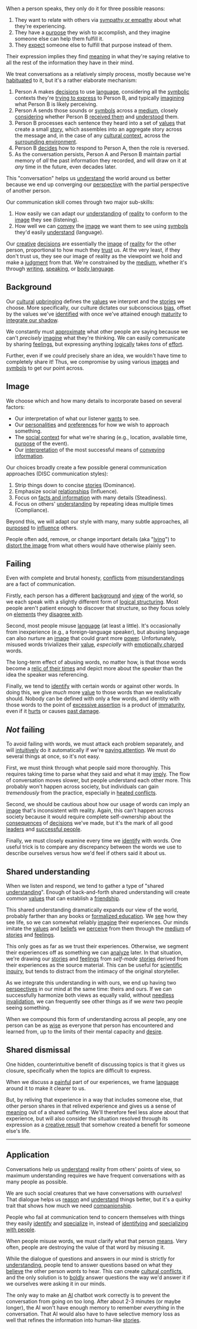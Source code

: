 
When a person speaks, they only do it for three possible reasons:

1. They want to relate with others via [sympathy or empathy](mind-feelings.md) about what they're experiencing.
2. They have a [purpose](purpose.md) they wish to accomplish, and they imagine someone else can help them fulfill it.
3. They [expect](imagination.md) someone else to fulfill that purpose instead of them.

Their expression implies they find [meaning](meaning.md) in what they're saying relative to all the rest of the information they have in their mind.

We treat conversations as a relatively simply process, mostly because we're [habituated](habits.md) to it, but it's a rather elaborate mechanism:

1. Person A makes [decisions](decisions.md) to use [language](language.md), considering all the [symbolic](symbols.md) contexts they're [trying to express](purpose.md) to Person B, and typically [imagining](imagination.md) what Person B is likely perceiving.
2. Person A sends those sounds or [symbols](symbols.md) across a [medium](creations.md), closely [considering](logic.md) whether Person B [received them](image.md) and [understood](understanding.md) them.
3. Person B processes each sentence they heard into a set of [values](values.md) that create a small [story](stories.md), which assembles into an aggregate story across the message and, in the case of any [cultural context](culture.md), across the [surrounding environment](reality.md).
4. Person B [decides](decisions.md) how to respond to Person A, then the role is reversed.
5. As the conversation persists, Person A and Person B maintain partial memory of *all* the past information they recorded, and will draw on it at *any* time in the future, even decades later.

This "conversation" helps us [understand](understanding.md) the world around us better because we end up converging our [perspective](image.md) with the partial perspective of another person.

Our communication skill comes through two major sub-skills:

1. How easily we can adapt our [understanding](understanding.md) of [reality](reality.md) to conform to the [image](image.md) they see (listening).
2. How well we can [convey](mind-creativity-results.md) the [image](image.md) we want them to see using [symbols](symbols.md) they'd easily [understand](understanding.md) (language).

Our [creative](mind-creativity.md) [decisions](decisions.md) are essentially the [image](image.md) of [reality](reality.md) for the other person, proportional to how much they [trust](trust.md) us. At the very least, if they don't trust us, they see our image of reality as the viewpoint we hold and make a [judgment](image.md) from that. We're constrained by the [medium](creations.md), whether it's through [writing](language-writing.md), [speaking](language-speaking.md), or [body language](people-3_boundaries.md).

## Background

Our [cultural](culture.md) [upbringing](people-family.md) defines the [values](values.md) we interpret and the [stories](stories.md) we choose. More specifically, our culture dictates our subconscious [bias](mind-bias.md), offset by the values we've [identified](identity.md) with once we've attained enough [maturity](maturity.md) to [integrate our shadow](personality.md).

We constantly must [approximate](logic.md) what other people are saying because we can't *precisely* [imagine](imagination.md) what they're thinking. We can easily communicate by sharing [feelings](mind-feelings.md), but expressing anything [logically](logic.md) takes *tons* of [effort](mind-creativity-results.md).

Further, even if we *could* precisely share an idea, we wouldn't have time to completely share it! Thus, we compromise by using various [images](image.md) and [symbols](symbols.md) to get our point across.

## Image

We choose which and how many details to incorporate based on several factors:

- Our interpretation of what our listener [wants](purpose.md) to see.
- Our [personalities](personality.md) and [preferences](decisions.md) for how we wish to approach something.
- The [social context](morality-taboo.md) for what we're sharing (e.g., location, available time, [purpose](purpose.md) of the event).
- Our [interpretation](imagination.md) of the most successful means of [conveying information](pedagogy.md).

Our choices broadly create a few possible general communication approaches (DISC communication styles):

1. Strip things down to concise [stories](stories.md) (Dominance).
2. Emphasize social [relationships](people-friends.md) (Influence).
3. Focus on [facts and information](reality.md) with many details (Steadiness).
4. Focus on others' [understanding](understanding.md) by repeating ideas multiple times (Compliance).

Beyond this, we will adapt our style with many, many subtle approaches, all [purposed](purpose.md) to [influence](influence.md) others.

People often add, remove, or change important details (aka "[lying](people-lying.md)") to [distort the image](image-distortion.md) from what others would have otherwise plainly seen.

## Failing

Even with complete and brutal honesty, [conflicts](people-conflicts.md) from [misunderstandings](understanding.md) are a fact of communication.

Firstly, each person has a different [background](people-family.md) and [view](image.md) of the world, so we each speak with a slightly different form of [logical structuring](logic.md). Most people aren't patient enough to discover that structure, so they focus solely on [elements](image.md) they [disagree with](people-conflicts.md).

Second, most people misuse [language](language.md) (at least a little). It's occasionally from inexperience (e.g., a foreign-language speaker), but abusing language can also nurture an [image](image.md) that could grant more [power](power.md). Unfortunately, misused words trivializes their [value](values-quality.md), *especially* with [emotionally charged](mind-feelings.md) words.

The long-term effect of abusing words, no matter how, is that those words become a [relic of their times](trends.md) and depict more about the *speaker* than the idea the speaker was referencing.

Finally, we tend to [identify](identity.md) with certain words or against other words. In doing this, we give *much* more [value](purpose.md) to those words than we realistically should. Nobody can be defined with only a few words, and identity with those words to the point of [excessive assertion](people-conflicts.md) is a product of [immaturity](maturity.md), even if it [hurts](mind-feelings-sadness.md) or causes [past damage](hardship-ptsd.md).

## *Not* failing

To avoid failing with words, we must attack each problem separately, and will [intuitively](mind-feelings.md) do it automatically if we're [paying attention](awareness.md). We must do several things at once, so it's not easy.

First, we must think through what people said more thoroughly. This requires taking time to parse what they said and what it may [imply](mind-feelings.md). The flow of conversation moves slower, but people understand each other more. This probably won't happen across society, but individuals can gain *tremendously* from the practice, especially in [heated conflicts](people-5_conflicts.md).

Second, we should be cautious about how our usage of words can imply an [image](image.md) that's inconsistent with reality. Again, this can't happen across society because it would require complete self-ownership about the [consequences](mind-creativity-results.md) of [decisions](decisions.md) we've made, but it's the mark of all good [leaders](groups-large.md) and [successful people](success-1_why.md).

Finally, we must closely examine every time we [identify](identity.md) with words. One useful trick is to compare any discrepancy between the words we use to describe ourselves versus how we'd feel if others said it about us.

## Shared understanding

When we listen and respond, we tend to gather a type of "shared [understanding](understanding.md)". Enough of back-and-forth shared understanding will create common [values](values.md) that can establish a [friendship](people-friends.md).

This shared understanding dramatically expands our view of the world, probably farther than any books or [formalized education](pedagogy.md). We [see](image.md) how they see life, so we can somewhat reliably [imagine](imagination.md) their experiences. Our minds imitate the [values](values.md) and [beliefs](understanding-certainty.md) we [perceive](image.md) from them through the [medium](creations.md) of [stories](stories.md) and [feelings](mind-feelings.md).

This only goes as far as we trust their experiences. Otherwise, we segment their experiences off as something we can [analyze](logic.md) later. In that situation, we're drawing our [stories](stories.md) and [feelings](mind-feelings.md) from *self-made* [stories](stories.md) derived from their experiences as the source material. This can be useful for [scientific inquiry](science.md), but tends to distract from the intimacy of the original storyteller.

As we integrate this understanding in with ours, we end up having two [perspectives](image.md) in our mind at the same time: theirs and ours. If we can successfully harmonize both views as equally valid, without [needless invalidation](conflicts-inner.md), we can frequently see other things as if we *were* two people seeing something.

When we compound this form of understanding across all people, any one person can be as [wise](understanding.md) as everyone that person has encountered and learned from, up to the limits of their mental capacity and [desire](purpose.md).

## Shared dismissal

One hidden, counterintuitive benefit of discussing topics is that it gives us closure, specifically when the topics are difficult to express.

When we discuss a [painful](hardship-ptsd.md) part of our experiences, we frame [language](language.md) around it to make it clearer to us.

But, by reliving that experience in a way that includes someone else, that other person shares in that relived experience and gives us a sense of [meaning](meaning.md) out of a shared suffering. We'll therefore feel less alone about that experience, but will also consider the situation resolved through its expression as a [creative result](mind-creativity-results.md) that somehow created a benefit for someone else's life.

* * * * *

## Application

Conversations help us [understand](understanding.md) reality from others' points of view, so maximum understanding requires we have frequent conversations with as many people as possible.

We are such social creatures that we have conversations with *ourselves*! That dialogue helps us [reason](logic.md) and [understand](understanding.md) things better, but it's a quirky trait that shows how much we need [companionship](people-friends.md).

People who fail at communication tend to concern themselves with things they easily [identify](identity.md) and [specialize](jobs-spcialization.md) in, instead of [identifying](people-friends.md) and [specializing with people](influence.md).

When people misuse words, we must clarify what that person [means](purpose.md). Very often, people are destroying the value of that word by misusing it.

While the dialogue of questions and answers in our mind is strictly for [understanding](understanding.md), people tend to answer questions based on what they [believe](understanding-certainty.md) the other person *wants* to hear. This can create [cultural conflicts](culture.md), and the only solution is to [boldly](mind-feelings-fear.md) answer questions the way we'd answer it if we ourselves were asking it in our minds.

The only way to make an [AI](computers-ai.md) chatbot work correctly is to prevent the conversation from going on too long. After about 2-3 minutes (or maybe longer), the AI won't have enough memory to remember *everything* in the conversation. That AI would also have to have selective memory loss as well that refines the information into human-like [stories](stories.md).

